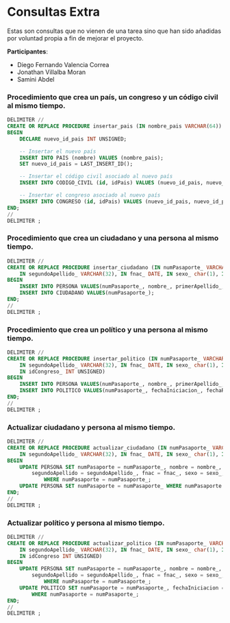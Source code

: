 # Consultas Extra 

Estas son consultas que no vienen de una tarea sino que han sido añadidas por voluntad propia a fin de mejorar el proyecto.

**Participantes**:
- Diego Fernando Valencia Correa 
- Jonathan Villalba Moran
- Samini Abdel


### Procedimiento que crea un país, un congreso y un código civil al mismo tiempo.
``` sql
DELIMITER //
CREATE OR REPLACE PROCEDURE insertar_pais (IN nombre_pais VARCHAR(64))
BEGIN
    DECLARE nuevo_id_pais INT UNSIGNED;

    -- Insertar el nuevo país
    INSERT INTO PAIS (nombre) VALUES (nombre_pais);
    SET nuevo_id_pais = LAST_INSERT_ID();

    -- Insertar el código civil asociado al nuevo país
    INSERT INTO CODIGO_CIVIL (id, idPais) VALUES (nuevo_id_pais, nuevo_id_pais);

    -- Insertar el congreso asociado al nuevo país
    INSERT INTO CONGRESO (id, idPais) VALUES (nuevo_id_pais, nuevo_id_pais);
END;
//
DELIMITER ;
```

### Procedimiento que crea un ciudadano y una persona al mismo tiempo.
``` sql
DELIMITER //
CREATE OR REPLACE PROCEDURE insertar_ciudadano (IN numPasaporte_ VARCHAR(64), IN nombre_ VARCHAR(32), IN primerApellido_ VARCHAR(32),
    IN segundoApellido_ VARCHAR(32), IN fnac_ DATE, IN sexo_ char(1), IN paisNacimiento_ INT UNSIGNED)
BEGIN
    INSERT INTO PERSONA VALUES(numPasaporte_, nombre_, primerApellido_, segundoApellido_, fnac_, sexo_, paisNacimiento_);
    INSERT INTO CIUDADANO VALUES(numPasaporte_);
END;
//
DELIMITER ;
```

### Procedimiento que crea un político y una persona al mismo tiempo.
``` sql
DELIMITER //
CREATE OR REPLACE PROCEDURE insertar_politico (IN numPasaporte_ VARCHAR(64), IN nombre_ VARCHAR(32), IN primerApellido_ VARCHAR(32),
    IN segundoApellido_ VARCHAR(32), IN fnac_ DATE, IN sexo_ char(1), IN paisNacimiento_ INT UNSIGNED, IN fechaIniciacion_ DATE , IN fechaRetirada_ DATE,
    IN idCongreso_ INT UNSIGNED)
BEGIN
    INSERT INTO PERSONA VALUES(numPasaporte_, nombre_, primerApellido_, segundoApellido_, fnac_, sexo_, paisNacimiento_);
    INSERT INTO POLITICO VALUES(numPasaporte_, fechaIniciacion_, fechaRetirada_, idCongreso_);
END;
//
DELIMITER ;
```

### Actualizar ciudadano y persona al mismo tiempo.
``` sql
DELIMITER //
CREATE OR REPLACE PROCEDURE actualizar_ciudadano (IN numPasaporte_ VARCHAR(64), IN nombre_ VARCHAR(32), IN primerApellido_ VARCHAR(32),
    IN segundoApellido_ VARCHAR(32), IN fnac_ DATE, IN sexo_ char(1), IN paisNacimiento_ INT UNSIGNED)
BEGIN
    UPDATE PERSONA SET numPasaporte = numPasaporte_, nombre = nombre_, primerApellido = primerApellido_, 
        segundoApellido = segundoApellido_, fnac = fnac_, sexo = sexo_, paisNacimiento = paisNacimiento_ 
            WHERE numPasaporte = numPasaporte_;
    UPDATE PERSONA SET numPasaporte = numPasaporte_ WHERE numPasaporte = numPasaporte_;
END;
//
DELIMITER ;
```


### Actualizar político y persona al mismo tiempo.
``` sql
DELIMITER //
CREATE OR REPLACE PROCEDURE actualizar_politico (IN numPasaporte_ VARCHAR(64), IN nombre_ VARCHAR(32), IN primerApellido_ VARCHAR(32),
    IN segundoApellido_ VARCHAR(32), IN fnac_ DATE, IN sexo_ char(1), IN paisNacimiento_ INT UNSIGNED, IN fechaIniciacion_ DATE , IN fechaRetirada_ DATE,
    IN idCongreso INT UNSIGNED)
BEGIN
    UPDATE PERSONA SET numPasaporte = numPasaporte_, nombre = nombre_, primerApellido = primerApellido_, 
        segundoApellido = segundoApellido_, fnac = fnac_, sexo = sexo_, paisNacimiento = paisNacimiento_ 
            WHERE numPasaporte = numPasaporte_;
    UPDATE POLITICO SET numPasaporte = numPasaporte_, fechaIniciacion = fechaIniciacion_, fechaRetirada = fechaRetirada_, idCongreso = idCongreso_
        WHERE numPasaporte = numPasaporte_;
END;
//
DELIMITER ;
```